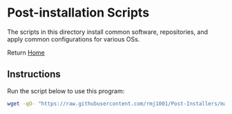<!--
##############################################
#   Author(s): RMCJ <rmichael1001@gmail.com>
#   Project: HeckerShell
#   Version: 1.0
#
#   Usage: n/a
#
#   Description: Distro post-install info
#
##############################################
-->
# Post-installation Scripts

The scripts in this directory install common software, repositories, and apply
common configurations for various OSs.

Return [Home](../../README.md)

## Instructions

Run the script below to use this program:

```bash
wget -qO- "https://raw.githubusercontent.com/rmj1001/Post-Installers/main/postinstall" | bash -c
```
